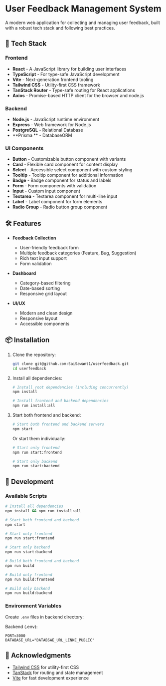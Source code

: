 # User Feedback Management System

A modern web application for collecting and managing user feedback, built with a robust tech stack and following best practices.

## 🚀 Tech Stack

### Frontend
- **React** - A JavaScript library for building user interfaces
- **TypeScript** - For type-safe JavaScript development
- **Vite** - Next-generation frontend tooling
- **Tailwind CSS** - Utility-first CSS framework
- **TanStack Router** - Type-safe routing for React applications
- **Axios** - Promise-based HTTP client for the browser and node.js

### Backend
- **Node.js** - JavaScript runtime environment
- **Express** - Web framework for Node.js
- **PostgreSQL** - Relational Database
- **Prisma ** - DatabaseORM


### UI Components
- **Button** - Customizable button component with variants
- **Card** - Flexible card component for content display
- **Select** - Accessible select component with custom styling
- **Tooltip** - Tooltip component for additional information
- **Badge** - Badge component for status and labels
- **Form** - Form components with validation
- **Input** - Custom input component
- **Textarea** - Textarea component for multi-line input
- **Label** - Label component for form elements
- **Radio Group** - Radio button group component

## 🛠️ Features

- **Feedback Collection**
  - User-friendly feedback form
  - Multiple feedback categories (Feature, Bug, Suggestion)
  - Rich text input support
  - Form validation

- **Dashboard**
  - Category-based filtering
  - Date-based sorting
  - Responsive grid layout

- **UI/UX**
  - Modern and clean design
  - Responsive layout
  - Accessible components

## 📦 Installation

1. Clone the repository:
   ```bash
   git clone git@github.com:SaiSawant1/userfeedback.git
   cd userfeedback
   ```

2. Install all dependencies:
   ```bash
   # Install root dependencies (including concurrently)
   npm install

   # Install frontend and backend dependencies
   npm run install:all
   ```

3. Start both frontend and backend:
   ```bash
   # Start both frontend and backend servers
   npm start
   ```

   Or start them individually:
   ```bash
   # Start only frontend
   npm run start:frontend

   # Start only backend
   npm run start:backend
   ```

## 🔧 Development

### Available Scripts

```bash
# Install all dependencies
npm install && npm run install:all

# Start both frontend and backend
npm start

# Start only frontend
npm run start:frontend

# Start only backend
npm run start:backend

# Build both frontend and backend
npm run build

# Build only frontend
npm run build:frontend

# Build only backend
npm run build:backend
```

### Environment Variables

Create `.env` files in backend directory:

Backend (.env):
```env
PORT=3000
DATABASE_URL="DATABSAE_URL_LINKE_PUBLIC"
```

## 🙏 Acknowledgments

- [Tailwind CSS](https://tailwindcss.com/) for utility-first CSS
- [TanStack](https://tanstack.com/) for routing and state management
- [Vite](https://vitejs.dev/) for fast development experience 
